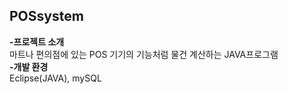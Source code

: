 ## POSsystem
   **-프로젝트 소개**   
    마트나 편의점에 있는 POS 기기의 기능처럼 물건 계산하는 JAVA프로그램       
   **-개발 환경**    
    Eclipse(JAVA), mySQL
